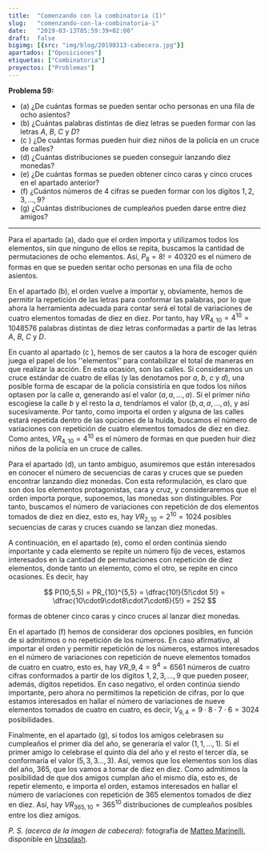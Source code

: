 ```yaml
---
title:  "Comenzando con la combinatoria (I)"
slug:   "comenzando-con-la-combinatoria-i"
date:   "2019-03-13T05:59:39+02:00"
draft:  false
bigimg: [{src: "img/blog/20190313-cabecera.jpg"}]
apartados: ["Oposiciones"]
etiquetas: ["Combinatoria"]
proyectos: ["Problemas"]
---
```


**Problema 59:** 

- (a) ¿De cuántas formas se pueden sentar ocho personas en una fila de ocho asientos?
- (b) ¿Cuántas palabras distintas de diez letras se pueden formar con las letras $A$, $B$, $C$ y $D$?
- (c ) ¿De cuántas formas pueden huir diez niños de la policía en un cruce de calles?
- (d) ¿Cuántas distribuciones se pueden conseguir lanzando diez monedas?
- (e) ¿De cuántas formas se pueden obtener cinco caras y cinco cruces en el apartado anterior?
- (f) ¿Cuántos números de $4$ cifras se pueden formar con los dígitos $1,2,3,\ldots, 9$?
- (g) ¿Cuántas distribuciones de cumpleaños pueden darse entre diez amigos?

<!--more-->

***

Para el apartado (a), dado que el orden importa y utilizamos todos los elementos, sin que ninguno de ellos se repita, buscamos la cantidad de permutaciones de ocho elementos. Así, $P_8 = 8! = 40320$ es el número de formas en que se pueden sentar ocho personas en una fila de ocho asientos.

En el apartado (b), el orden vuelve a importar y, obviamente, hemos de permitir la repetición de las letras para conformar las palabras, por lo que ahora la herramienta adecuada para contar será el total de variaciones de cuatro elementos tomadas de diez en diez. Por tanto, hay $VR_{4,10} = 4^{10} = 1048576$ palabras distintas de diez letras conformadas a partir de las letras $A$, $B$, $C$ y $D$.

En cuanto al apartado (c ), hemos de ser cautos a la hora de escoger quién juega el papel de los ''elementos'' para contabilizar el total de maneras en que realizar la acción. En esta ocasión, son las calles. Si consideramos un cruce estándar de cuatro de ellas (y las denotamos por $a$, $b$, $c$ y $d$), una posible forma de escapar de la policía consistiría en que todos los niños optasen por la calle $a$, generando así el valor $(a,a,\ldots,a)$. Si el primer niño escogiese la calle $b$ y el resto la $a$, tendríamos el valor $(b,a,a,\ldots,a)$, y así sucesivamente. Por tanto, como importa el orden y alguna de las calles estará repetida dentro de las opciones de la huida, buscamos el número de variaciones con repetición de cuatro elementos tomados de diez en diez. Como antes, $VR_{4,10} = 4^{10}$ es el número de formas en que pueden huir diez niños de la policía en un cruce de calles.

Para el apartado (d), un tanto ambiguo, asumiremos que están interesados en conocer el número de secuencias de caras y cruces que se pueden encontrar lanzando diez monedas. Con esta reformulación, es claro que son dos los elementos protagonistas, cara y cruz, y consideraremos que el orden importa porque, suponemos, las monedas son distinguibles. Por tanto, buscamos el número de variaciones con repetición de dos elementos tomados de diez en diez, esto es, hay $VR_{2,10} = 2^{10} = 1024$ posibles secuencias de caras y cruces cuando se lanzan diez monedas.

A continuación, en el apartado (e), como el orden continúa siendo importante y cada elemento se repite un número fijo de veces, estamos interesados en la cantidad de permutaciones con repetición de diez elementos, donde tanto un elemento, como el otro, se repite en cinco ocasiones. Es decir, hay

$$
P(10;5,5) = PR_{10}^{5,5} = \dfrac{10!}{5!\cdot 5!} = \dfrac{10\cdot9\cdot8\cdot7\cdot6}{5!} = 252
$$

formas de obtener cinco caras y cinco cruces al lanzar diez monedas.

En el apartado (f) hemos de considerar dos opciones posibles, en función de si admitimos o no repetición de los números. En caso afirmativo, al importar el orden y permitir repetición de los números, estamos interesados en el número de variaciones con repetición de nueve elementos tomados de cuatro en cuatro, esto es, hay $VR\_{9,4} = 9^4 = 6561$ números de cuatro cifras conformados a partir de los dígitos $1,2,3,\ldots,9$ que pueden poseer, además, dígitos repetidos. En caso negativo, el orden continúa siendo importante, pero ahora no permitimos la repetición de cifras, por lo que estamos interesados en hallar el número de variaciones de nueve elementos tomados de cuatro en cuatro, es decir, $V_{9,4} = 9\cdot8\cdot7\cdot6 = 3024$ posibilidades.

Finalmente, en el apartado (g), si todos los amigos celebrasen su cumpleaños el primer día del año, se generaría el valor $(1,1,\ldots,1)$. Si el primer amigo lo celebrase el quinto día del año y el resto el tercer día, se conformaría el valor $(5,3,3\ldots,3)$. Así, vemos que los elementos son los días del año, $365$, que los vamos a tomar de diez en diez. Como admitimos la posibilidad de que dos amigos cumplan año el mismo día, esto es, de repetir elemento, e importa el orden, estamos interesados en hallar el número de variaciones con repetición de $365$ elementos tomados de diez en diez. Así, hay $VR_{365,10} = 365^{10}$ distribuciones de cumpleaños posibles entre los diez amigos.

*P. S. (acerca de la imagen de cabecera):* fotografía de [Matteo Marinelli](https://unsplash.com/@rtearth), disponible en [Unsplash](https://unsplash.com/photos/P6uF0I_okfk).